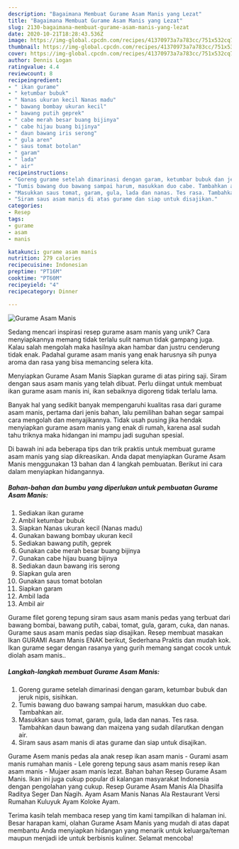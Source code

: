 ```yaml
---
description: "Bagaimana Membuat Gurame Asam Manis yang Lezat"
title: "Bagaimana Membuat Gurame Asam Manis yang Lezat"
slug: 2130-bagaimana-membuat-gurame-asam-manis-yang-lezat
date: 2020-10-21T18:28:43.536Z
image: https://img-global.cpcdn.com/recipes/41370973a7a783cc/751x532cq70/gurame-asam-manis-foto-resep-utama.jpg
thumbnail: https://img-global.cpcdn.com/recipes/41370973a7a783cc/751x532cq70/gurame-asam-manis-foto-resep-utama.jpg
cover: https://img-global.cpcdn.com/recipes/41370973a7a783cc/751x532cq70/gurame-asam-manis-foto-resep-utama.jpg
author: Dennis Logan
ratingvalue: 4.4
reviewcount: 8
recipeingredient:
- " ikan gurame"
- " ketumbar bubuk"
- " Nanas ukuran kecil Nanas madu"
- " bawang bombay ukuran kecil"
- " bawang putih geprek"
- " cabe merah besar buang bijinya"
- " cabe hijau buang bijinya"
- " daun bawang iris serong"
- " gula aren"
- " saus tomat botolan"
- " garam"
- " lada"
- " air"
recipeinstructions:
- "Goreng gurame setelah dimarinasi dengan garam, ketumbar bubuk dan jeruk nipis, sisihkan."
- "Tumis bawang duo bawang sampai harum, masukkan duo cabe. Tambahkan air."
- "Masukkan saus tomat, garam, gula, lada dan nanas. Tes rasa. Tambahkan daun bawang dan maizena yang sudah dilarutkan dengan air."
- "Siram saus asam manis di atas gurame dan siap untuk disajikan."
categories:
- Resep
tags:
- gurame
- asam
- manis

katakunci: gurame asam manis 
nutrition: 279 calories
recipecuisine: Indonesian
preptime: "PT16M"
cooktime: "PT60M"
recipeyield: "4"
recipecategory: Dinner

---
```



![Gurame Asam Manis](https://img-global.cpcdn.com/recipes/41370973a7a783cc/751x532cq70/gurame-asam-manis-foto-resep-utama.jpg)

Sedang mencari inspirasi resep gurame asam manis yang unik? Cara menyiapkannya memang tidak terlalu sulit namun tidak gampang juga. Kalau salah mengolah maka hasilnya akan hambar dan justru cenderung tidak enak. Padahal gurame asam manis yang enak harusnya sih punya aroma dan rasa yang bisa memancing selera kita.

Menyiapkan Gurame Asam Manis Siapkan gurame di atas piring saji. Siram dengan saus asam manis yang telah dibuat. Perlu diingat untuk membuat ikan gurame asam manis ini, ikan sebaiknya digoreng tidak terlalu lama.

Banyak hal yang sedikit banyak mempengaruhi kualitas rasa dari gurame asam manis, pertama dari jenis bahan, lalu pemilihan bahan segar sampai cara mengolah dan menyajikannya. Tidak usah pusing jika hendak menyiapkan gurame asam manis yang enak di rumah, karena asal sudah tahu triknya maka hidangan ini mampu jadi suguhan spesial.


Di bawah ini ada beberapa tips dan trik praktis untuk membuat gurame asam manis yang siap dikreasikan. Anda dapat menyiapkan Gurame Asam Manis menggunakan 13 bahan dan 4 langkah pembuatan. Berikut ini cara dalam menyiapkan hidangannya.

<!--inarticleads1-->

##### Bahan-bahan dan bumbu yang diperlukan untuk pembuatan Gurame Asam Manis:

1. Sediakan  ikan gurame
1. Ambil  ketumbar bubuk
1. Siapkan  Nanas ukuran kecil (Nanas madu)
1. Gunakan  bawang bombay ukuran kecil
1. Sediakan  bawang putih, geprek
1. Gunakan  cabe merah besar buang bijinya
1. Gunakan  cabe hijau buang bijinya
1. Sediakan  daun bawang iris serong
1. Siapkan  gula aren
1. Gunakan  saus tomat botolan
1. Siapkan  garam
1. Ambil  lada
1. Ambil  air


Gurame filet goreng tepung siram saus asam manis pedas yang terbuat dari bawang bombai, bawang putih, cabai, tomat, gula, garam, cuka, dan nanas. Gurame saus asam manis pedas siap disajikan. Resep membuat masakan Ikan GURAMI Asam Manis ENAK berikut, Sederhana Praktis dan mudah kok. Ikan gurame segar dengan rasanya yang gurih memang sangat cocok untuk diolah asam manis.. 

<!--inarticleads2-->

##### Langkah-langkah membuat Gurame Asam Manis:

1. Goreng gurame setelah dimarinasi dengan garam, ketumbar bubuk dan jeruk nipis, sisihkan.
1. Tumis bawang duo bawang sampai harum, masukkan duo cabe. Tambahkan air.
1. Masukkan saus tomat, garam, gula, lada dan nanas. Tes rasa. Tambahkan daun bawang dan maizena yang sudah dilarutkan dengan air.
1. Siram saus asam manis di atas gurame dan siap untuk disajikan.


Gurame Asem manis pedas ala anak resep ikan asam manis - Gurami asam manis rumahan manis - Lele goreng tepung saus asam manis resep ikan asam manis - Mujaer asam manis lezat. Bahan bahan Resep Gurame Asam Manis. Ikan ini juga cukup popular di kalangan masyarakat Indonesia dengan pengolahan yang cukup. Resep Gurame Asam Manis Ala Dhasilfa Raditya Seger Dan Nagih. Ayam Asam Manis Nanas Ala Restaurant Versi Rumahan Kuluyuk Ayam Koloke Ayam. 

Terima kasih telah membaca resep yang tim kami tampilkan di halaman ini. Besar harapan kami, olahan Gurame Asam Manis yang mudah di atas dapat membantu Anda menyiapkan hidangan yang menarik untuk keluarga/teman maupun menjadi ide untuk berbisnis kuliner. Selamat mencoba!
